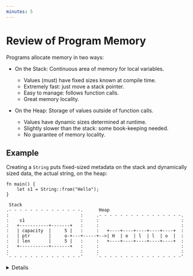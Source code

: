 ```yaml
---
minutes: 5
---
```


# Review of Program Memory

Programs allocate memory in two ways:

- On the Stack: Continuous area of memory for local variables.
  - Values (must) have fixed sizes known at compile time.
  - Extremely fast: just move a stack pointer.
  - Easy to manage: follows function calls.
  - Great memory locality.

- On the Heap: Storage of values outside of function calls.
  - Values have dynamic sizes determined at runtime.
  - Slightly slower than the stack: some book-keeping needed.
  - No guarantee of memory locality.

## Example

Creating a `String` puts fixed-sized metadata on the stack and dynamically sized
data, the actual string, on the heap:

```rust,editable
fn main() {
    let s1 = String::from("Hello");
}
```

```bob
 Stack
.- - - - - - - - - - - - - -.      Heap
:                           :     .- - - - - - - - - - - - - - - -.
:    s1                     :     :                               :
:   +-----------+-------+   :     :                               :
:   | capacity  |     5 |   :     :   +----+----+----+----+----+  :
:   | ptr       |     o-+---+-----+-->| H  | e  | l  | l  | o  |  :
:   | len       |     5 |   :     :   +----+----+----+----+----+  :
:   +-----------+-------+   :     :                               :
:                           :     :                               :
`- - - - - - - - - - - - - -'     `- - - - - - - - - - - - - - - -'
```

<details>

- Mention that a `String` is backed by a `Vec`, so it has a capacity and length
  and can grow if mutable via reallocation on the heap (we've seen this in the 
  last session).

- If students ask about it, you can mention that the underlying memory is heap
  allocated using the [System Allocator] and custom allocators can be
  implemented using the [Allocator API]

## More to Explore

We can inspect the memory layout with `unsafe` Rust. However, you should point
out that this is rightfully unsafe!

```rust,editable
fn main() {
    let mut s1 = String::from("Hello");
    s1.push(' ');
    s1.push_str("world");
    // DON'T DO THIS AT HOME! For educational purposes only.
    // String provides no guarantees about its layout, so this could lead to
    // undefined behavior.
    unsafe {
        let (capacity, ptr, len): (usize, usize, usize) = std::mem::transmute(s1);
        println!("capacity = {capacity}, ptr = {ptr:#x}, len = {len}");
    }
}
```

</details>

[System Allocator]: https://doc.rust-lang.org/std/alloc/struct.System.html
[Allocator API]: https://doc.rust-lang.org/std/alloc/index.html
